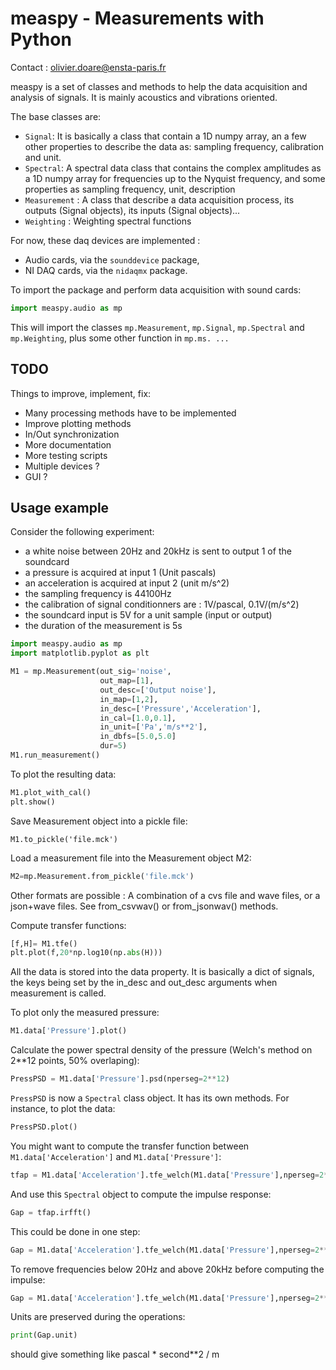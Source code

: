 # measpy - Measurements with Python

Contact : olivier.doare@ensta-paris.fr

measpy is a set of classes and methods to help the data acquisition and analysis of signals. It is mainly acoustics and vibrations oriented.

The base classes are:
- ```Signal```: It is basically a class that contain a 1D numpy array, an a few other properties to describe the data as: sampling frequency, calibration and unit.
- ```Spectral```: A spectral data class that contains the complex amplitudes as a 1D numpy array for frequencies up to the Nyquist frequency, and some properties as sampling frequency, unit, description
- ```Measurement``` : A class that describe a data acquisition process, its outputs (Signal objects), its inputs (Signal objects)...
- ```Weighting``` : Weighting spectral functions

For now, these daq devices are implemented :
- Audio cards, via the ```sounddevice``` package,
- NI DAQ cards, via the ```nidaqmx``` package.

To import the package and perform data acquisition with sound cards:
```python
import measpy.audio as mp
```
This will import the classes ```mp.Measurement```, ```mp.Signal```, ```mp.Spectral``` and ```mp.Weighting```, plus some other function in ```mp.ms. ...```

## TODO

Things to improve, implement, fix:
- Many processing methods have to be implemented
- Improve plotting methods
- In/Out synchronization
- More documentation
- More testing scripts
- Multiple devices ?
- GUI ?

## Usage example

Consider the following experiment:
- a white noise between 20Hz and 20kHz is sent to output 1 of the soundcard
- a pressure is acquired at input 1 (Unit pascals)
- an acceleration is acquired at input 2 (unit m/s^2)
- the sampling frequency is 44100Hz
- the calibration of signal conditionners are : 1V/pascal, 0.1V/(m/s^2)
- the soundcard input is 5V for a unit sample (input or output)
- the duration of the measurement is 5s

```python
import measpy.audio as mp
import matplotlib.pyplot as plt

M1 = mp.Measurement(out_sig='noise',
                    out_map=[1],
                    out_desc=['Output noise'],
                    in_map=[1,2],
                    in_desc=['Pressure','Acceleration'],
                    in_cal=[1.0,0.1],
                    in_unit=['Pa','m/s**2'],
                    in_dbfs=[5.0,5.0]
                    dur=5)
M1.run_measurement()
```

To plot the resulting data:
```python
M1.plot_with_cal()
plt.show()
```

Save Measurement object into a pickle file:
```
M1.to_pickle('file.mck')
```

Load a measurement file into the Measurement object M2:
```python
M2=mp.Measurement.from_pickle('file.mck')
```
Other formats are possible : A combination of a cvs file and wave files, or a json+wave files. See from_csvwav() or from_jsonwav() methods.

Compute transfer functions:
```python
[f,H]= M1.tfe()
plt.plot(f,20*np.log10(np.abs(H)))
```
All the data is stored into the data property. It is basically a dict of signals, the keys being set by the in_desc and out_desc arguments when measurement is called.

To plot only the measured pressure:
```python
M1.data['Pressure'].plot()
```

Calculate the power spectral density of the pressure (Welch's method on 2**12 points, 50% overlaping):
```python
PressPSD = M1.data['Pressure'].psd(nperseg=2**12)
```

```PressPSD``` is now a ```Spectral``` class object. It has its own methods. For instance, to plot the data:
```python
PressPSD.plot()
```

You might want to compute the transfer function between ```M1.data['Acceleration']``` and ```M1.data['Pressure']```:
```python
tfap = M1.data['Acceleration'].tfe_welch(M1.data['Pressure'],nperseg=2**12)
```

And use this ```Spectral``` object to compute the impulse response:
```python
Gap = tfap.irfft()
```

This could be done in one step:
```python
Gap = M1.data['Acceleration'].tfe_welch(M1.data['Pressure'],nperseg=2**12).irfft()
```

To remove frequencies below 20Hz and above 20kHz before computing the impulse:
```python
Gap = M1.data['Acceleration'].tfe_welch(M1.data['Pressure'],nperseg=2**12).filterout([20,20000]).irfft()
```

Units are preserved during the operations:
```python
print(Gap.unit)
```
should give something like pascal * second**2 / m
